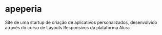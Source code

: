 # apeperia
Site de uma startup de criação de aplicativos personalizados,  desenvolvido através do curso de Layouts Responsivos da plataforma Alura
